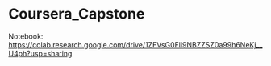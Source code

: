 # Coursera_Capstone

Notebook: https://colab.research.google.com/drive/1ZFVsG0Fll9NBZZSZ0a99h6NeKj__U4ph?usp=sharing
